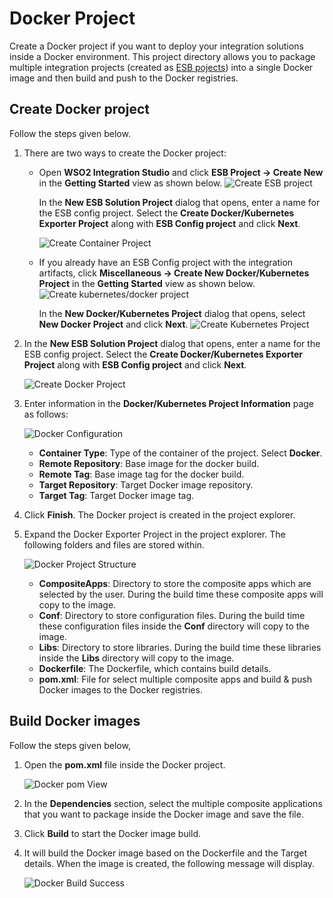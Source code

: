 # Docker Project

Create a Docker project if you want to deploy your integration solutions inside a Docker environment. This project directory allows you to package multiple integration projects (created as [ESB pojects](../../develop/creating-projects)) into a single Docker image and then build and push to the Docker registries.
    
## Create Docker project
Follow the steps given below.   

1.  There are two ways to create the Docker project:

    -   Open **WSO2 Integration Studio** and click **ESB Project → Create New** in the **Getting Started** view as shown below.
        ![Create ESB project](/assets/img/tutorials/119132413/119132414.png)

        In the **New ESB Solution Project** dialog that opens, enter a name for the ESB config project. Select the **Create Docker/Kubernetes Exporter Project** along with **ESB Config project** and click **Next**.
        
        ![Create Container Project](../../assets/img/create_project/docker_k8s_project/create-container-project.png)

    -   If you already have an ESB Config project with the integration artifacts, click **Miscellaneous → Create New Docker/Kubernetes Project** in the **Getting Started** view as shown below.
        ![Create kubernetes/docker project](../../assets/img/create_project/docker_k8s_project/kubernetes-docker-project.png)

        In the **New Docker/Kubernetes Project** dialog that opens, select **New Docker Project** and click **Next**.
        ![Create Kubernetes Project](../../assets/img/create_project/docker_k8s_project/new_docker_project.png)

2.  In the **New ESB Solution Project** dialog that opens, enter a name for the ESB config project. Select the **Create Docker/Kubernetes Exporter Project** along with **ESB Config project** and click **Next**.

    ![Create Docker Project](../../assets/img/create_project/docker_k8s_project/create-docker.png)

3.  Enter information in the **Docker/Kubernetes Project Information** page as follows:

    ![Docker Configuration](../../assets/img/create_project/docker_k8s_project/docker-details.png)

    -  **Container Type**: Type of the container of the project. Select **Docker**.
    -  **Remote Repository**:  Base image for the docker build.
    -  **Remote Tag**: Base image tag for the docker build.
    -  **Target Repository**:  Target Docker image repository.
    -  **Target Tag**: Target Docker image tag.
    
4.  Click **Finish**. The Docker project is created in the project explorer.
5.  Expand the Docker Exporter Project in the project explorer. The following folders and files are stored within.

    ![Docker Project Structure](../../assets/img/create_project/docker_k8s_project/docker-project.png)
    
    -   **CompositeApps**: Directory to store the composite apps which are selected by the user. During the build time these composite apps will copy to the image.
    -   **Conf**: Directory to store configuration files. During the build time these configuration files inside the **Conf** directory will copy to the image.   
    -   **Libs**: Directory to store libraries. During the build time these libraries inside the **Libs** directory will copy to the image.
    -   **Dockerfile**: The Dockerfile, which contains build details.
    -   **pom.xml**: File for select multiple composite apps and build & push Docker images to the Docker registries.   
    
## Build Docker images

Follow the steps given below,

1.  Open the **pom.xml** file inside the Docker project.

    ![Docker pom View](../../assets/img/create_project/docker_k8s_project/docker-pom.png)
    
2.  In the **Dependencies** section, select the multiple composite applications that you want to package inside the Docker image and save the file.
3.  Click **Build** to start the Docker image build.
4.  It will build the Docker image based on the Dockerfile and the Target details. When the image is created, the following message will display. 

    ![Docker Build Success](../../assets/img/create_project/docker_k8s_project/build.png)